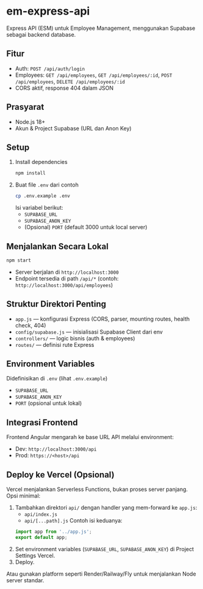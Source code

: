 # em-express-api

Express API (ESM) untuk Employee Management, menggunakan Supabase sebagai backend database.

## Fitur
- Auth: `POST /api/auth/login`
- Employees: `GET /api/employees`, `GET /api/employees/:id`, `POST /api/employees`, `DELETE /api/employees/:id`
- CORS aktif, response 404 dalam JSON

## Prasyarat
- Node.js 18+
- Akun & Project Supabase (URL dan Anon Key)

## Setup
1. Install dependencies
   ```bash
   npm install
   ```
2. Buat file `.env` dari contoh
   ```bash
   cp .env.example .env
   ```
   Isi variabel berikut:
   - `SUPABASE_URL`
   - `SUPABASE_ANON_KEY`
   - (Opsional) `PORT` (default 3000 untuk local server)

## Menjalankan Secara Lokal
```bash
npm start
```
- Server berjalan di `http://localhost:3000`
- Endpoint tersedia di path `/api/*` (contoh: `http://localhost:3000/api/employees`)

## Struktur Direktori Penting
- `app.js` — konfigurasi Express (CORS, parser, mounting routes, health check, 404)
- `config/supabase.js` — inisialisasi Supabase Client dari env
- `controllers/` — logic bisnis (auth & employees)
- `routes/` — definisi rute Express

## Environment Variables
Didefinisikan di `.env` (lihat `.env.example`)
- `SUPABASE_URL`
- `SUPABASE_ANON_KEY`
- `PORT` (opsional untuk lokal)

## Integrasi Frontend
Frontend Angular mengarah ke base URL API melalui environment:
- Dev: `http://localhost:3000/api`
- Prod: `https://<host>/api`

## Deploy ke Vercel (Opsional)
Vercel menjalankan Serverless Functions, bukan proses server panjang. Opsi minimal:
1. Tambahkan direktori `api/` dengan handler yang mem-forward ke `app.js`:
   - `api/index.js`
   - `api/[...path].js`
   Contoh isi keduanya:
   ```js
   import app from '../app.js';
   export default app;
   ```
2. Set environment variables (`SUPABASE_URL`, `SUPABASE_ANON_KEY`) di Project Settings Vercel.
3. Deploy.

Atau gunakan platform seperti Render/Railway/Fly untuk menjalankan Node server standar.

